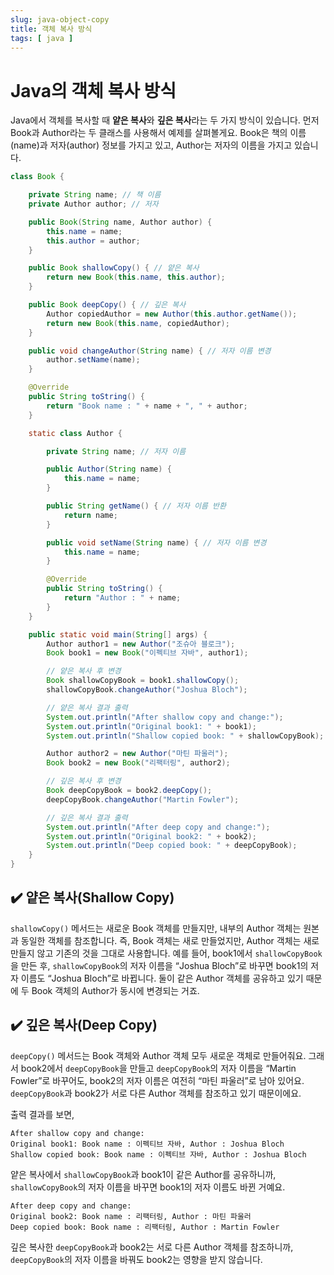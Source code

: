 ```yaml
---
slug: java-object-copy
title: 객체 복사 방식
tags: [ java ]
---
```


# Java의 객체 복사 방식
Java에서 객체를 복사할 때 **얕은 복사**와 **깊은 복사**라는 두 가지 방식이 있습니다. 먼저 Book과 Author라는 두 클래스를 사용해서 예제를 살펴볼게요. Book은 책의 이름(name)과 저자(author) 정보를 가지고 있고, Author는 저자의 이름을 가지고 있습니다.

```java
class Book {

    private String name; // 책 이름
    private Author author; // 저자

    public Book(String name, Author author) {
        this.name = name;
        this.author = author;
    }

    public Book shallowCopy() { // 얕은 복사
        return new Book(this.name, this.author);
    }

    public Book deepCopy() { // 깊은 복사
        Author copiedAuthor = new Author(this.author.getName());
        return new Book(this.name, copiedAuthor);
    }

    public void changeAuthor(String name) { // 저자 이름 변경
        author.setName(name);
    }

    @Override
    public String toString() {
        return "Book name : " + name + ", " + author;
    }

    static class Author {

        private String name; // 저자 이름

        public Author(String name) {
            this.name = name;
        }

        public String getName() { // 저자 이름 반환
            return name;
        }

        public void setName(String name) { // 저자 이름 변경
            this.name = name;
        }

        @Override
        public String toString() {
            return "Author : " + name;
        }
    }

    public static void main(String[] args) {
        Author author1 = new Author("조슈아 블로크");
        Book book1 = new Book("이펙티브 자바", author1);

        // 얕은 복사 후 변경
        Book shallowCopyBook = book1.shallowCopy();
        shallowCopyBook.changeAuthor("Joshua Bloch");

        // 얕은 복사 결과 출력
        System.out.println("After shallow copy and change:");
        System.out.println("Original book1: " + book1);
        System.out.println("Shallow copied book: " + shallowCopyBook);

        Author author2 = new Author("마틴 파울러");
        Book book2 = new Book("리팩터링", author2);

        // 깊은 복사 후 변경
        Book deepCopyBook = book2.deepCopy();
        deepCopyBook.changeAuthor("Martin Fowler");

        // 깊은 복사 결과 출력
        System.out.println("After deep copy and change:");
        System.out.println("Original book2: " + book2);
        System.out.println("Deep copied book: " + deepCopyBook);
    }
}
```
## ✔️ 얕은 복사(Shallow Copy)
`shallowCopy()` 메서드는 새로운 Book 객체를 만들지만, 내부의 Author 객체는 원본과 동일한 객체를 참조합니다. 즉, Book 객체는 새로 만들었지만, Author 객체는 새로 만들지 않고 기존의 것을 그대로 사용합니다. 예를 들어, book1에서 `shallowCopyBook`을 만든 후, `shallowCopyBook`의 저자 이름을 “Joshua Bloch”로 바꾸면 book1의 저자 이름도 “Joshua Bloch”로 바뀝니다. 둘이 같은 Author 객체를 공유하고 있기 때문에 두 Book 객체의 Author가 동시에 변경되는 거죠.
## ✔️ 깊은 복사(Deep Copy)
`deepCopy()` 메서드는 Book 객체와 Author 객체 모두 새로운 객체로 만들어줘요. 그래서 book2에서 `deepCopyBook`을 만들고 `deepCopyBook`의 저자 이름을 “Martin Fowler”로 바꾸어도, book2의 저자 이름은 여전히 “마틴 파울러”로 남아 있어요. `deepCopyBook`과 book2가 서로 다른 Author 객체를 참조하고 있기 때문이에요.

출력 결과를 보면,
```text
After shallow copy and change:
Original book1: Book name : 이펙티브 자바, Author : Joshua Bloch
Shallow copied book: Book name : 이펙티브 자바, Author : Joshua Bloch
```
얕은 복사에서 `shallowCopyBook`과 book1이 같은 Author를 공유하니까, `shallowCopyBook`의 저자 이름을 바꾸면 book1의 저자 이름도 바뀐 거예요.
```text
After deep copy and change:
Original book2: Book name : 리팩터링, Author : 마틴 파울러
Deep copied book: Book name : 리팩터링, Author : Martin Fowler
```
깊은 복사한 `deepCopyBook`과 book2는 서로 다른 Author 객체를 참조하니까, `deepCopyBook`의 저자 이름을 바꿔도 book2는 영향을 받지 않습니다.